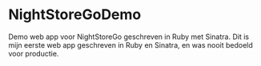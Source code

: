 # NightStoreGoDemo 
Demo web app voor NightStoreGo geschreven in Ruby met Sinatra.
Dit is mijn eerste web app geschreven in Ruby en Sinatra, en was nooit bedoeld voor productie.